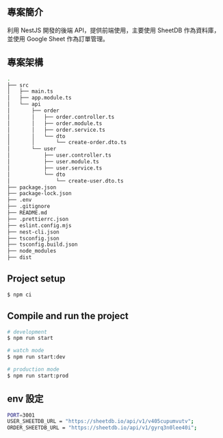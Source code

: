 ## 專案簡介

利用 NestJS 開發的後端 API，提供前端使用，主要使用 SheetDB 作為資料庫，並使用 Google Sheet 作為訂單管理。

## 專案架構

```bash
.
├── src
│   ├── main.ts
│   ├── app.module.ts
│   └── api
│       ├── order
│       │   ├── order.controller.ts
│       │   ├── order.module.ts
│       │   ├── order.service.ts
│       │   └── dto
│       │       └── create-order.dto.ts
│       └── user
│           ├── user.controller.ts
│           ├── user.module.ts
│           ├── user.service.ts
│           └── dto
│               └── create-user.dto.ts
├── package.json
├── package-lock.json
├── .env
├── .gitignore
├── README.md
├── .prettierrc.json
├── eslint.config.mjs
├── nest-cli.json
├── tsconfig.json
├── tsconfig.build.json
├── node_modules
├── dist
```

## Project setup

```bash
$ npm ci
```

## Compile and run the project

```bash
# development
$ npm run start

# watch mode
$ npm run start:dev

# production mode
$ npm run start:prod
```

## env 設定

```bash
PORT=3001
USER_SHEETDB_URL = "https://sheetdb.io/api/v1/v405cupumvutv";
ORDER_SHEETDB_URL = "https://sheetdb.io/api/v1/gyrq3n0lee40i";
```
